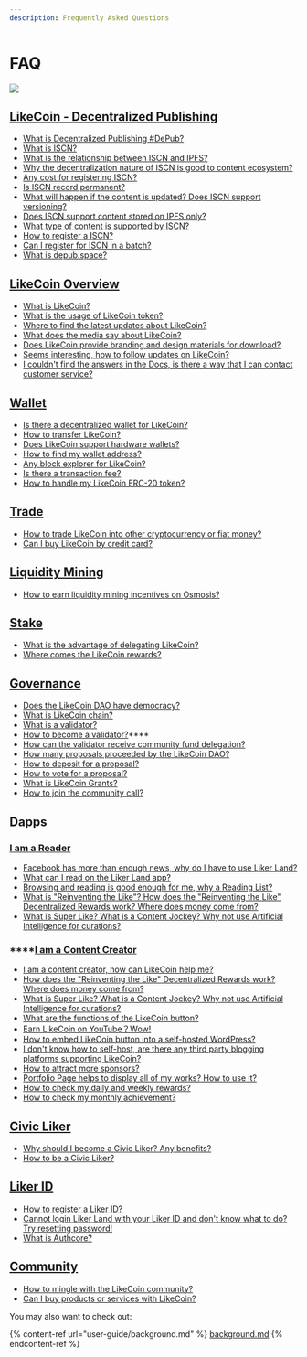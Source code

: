 ```yaml
---
description: Frequently Asked Questions
---
```


# FAQ

![](https://gblobscdn.gitbook.com/assets%2F-LL4mdaVjNgL6A1--PV0%2F-MHGKCas6shf9dDCwB3j%2F-MHGMnmjM4yyGSTVqz7T%2FLikeCoin\_AD27\_Small\_Update-01.png?alt=media\&token=a3cb3c10-3742-4ef9-b99a-3e05e2f82a11)

## [​LikeCoin - Decentralized Publishing](./) <a href="#likecoin-zan-shang-gong-min-gong-he-guo" id="likecoin-zan-shang-gong-min-gong-he-guo"></a>

* [What is Decentralized Publishing #DePub?](./)
* [What is ISCN?](developer/iscn/)
* [What is the relationship between ISCN and IPFS?](general-guides/decentralized-publishing/iscn-ipfs-relationship.md)
* [Why the decentralization nature of ISCN is good to content ecosystem?](general-guides/decentralized-publishing/benefits.md)
* [Any cost for registering ISCN?](general-guides/decentralized-publishing/what-is-iscn.md)
* [Is ISCN record permanent?](general-guides/decentralized-publishing/benefits.md)
* [What will happen if the content is updated? Does ISCN support versioning?](general-guides/decentralized-publishing/what-is-iscn.md)
* [Does ISCN support content stored on IPFS only?](general-guides/decentralized-publishing/iscn-ipfs-relationship.md)
* [What type of content is supported by ISCN?](general-guides/decentralized-publishing/content-type.md)
* [How to register a ISCN?](general-guides/decentralized-publishing/app.like.co.md)
* [Can I register for ISCN in a batch?](general-guides/decentralized-publishing/iscn-batch-uploader.md)
* [What is depub.space?](general-guides/decentralized-publishing/depub.space.md)

[LikeCoin Overview](general-guides/about/) <a href="#likecoin-zan-shang-gong-min-gong-he-guo" id="likecoin-zan-shang-gong-min-gong-he-guo"></a>
-----------------------------------------------------------------------------------------------------------------------------

* ​[What is LikeCoin?](./)
* [What is the usage of LikeCoin token?](archive/archive/likecoin-token.md)
* [Where to find the latest updates about LikeCoin?](https://blog.like.co/category/progress-update/)
* [What does the media say about LikeCoin?](general-guides/about/on-the-news/)
* [Does LikeCoin provide branding and design materials for download?](general-guides/about/presskit.md)
* ​[Seems interesting, how to follow updates on LikeCoin?](./#more-about-likecoin)
* [I couldn't find the answers in the Docs, is there a way that I can contact customer service?](./#contact-us)[​](https://docs.like.co/user-guide/about#contact-us)

## [Wallet](general-guides/wallet/) <a href="#wo-shi-du-zhe" id="wo-shi-du-zhe"></a>

* [Is there a decentralized wallet for LikeCoin?](general-guides/wallet/keplr.md)
* [How to transfer LikeCoin?](general-guides/wallet/like-pay.md)[  ](general-guides/wallet/keplr.md)
* [Does LikeCoin support hardware wallets?](general-guides/wallet/hardware-wallet.md)
* [How to find my wallet address?](general-guides/wallet/wallet-address.md)
* [Any block explorer for LikeCoin?](general-guides/wallet/big-dipper.md)
* [Is there a transaction fee?](general-guides/wallet/transaction-fee.md)
* [How to handle my LikeCoin ERC-20 token?](general-guides/wallet/migration/)

## [Trade](general-guides/trade/)

* [How to trade LikeCoin into other cryptocurrency or fiat money?](general-guides/trade/)
* [Can I buy LikeCoin by credit card?](general-guides/trade/trade-in-liquid.md#bylikecoinwithcreditcard)

## [Liquidity Mining](faq.md#undefined)

* [How to earn liquidity mining incentives on Osmosis?](general-guides/liquidity/osmosis.md)

## [Stake](general-guides/stake/) <a href="#wo-shi-du-zhe" id="wo-shi-du-zhe"></a>

* [What is the advantage of delegating LikeCoin?](general-guides/stake/delegation-of-likecoin.md)
* [Where comes the LikeCoin rewards?](general-guides/stake/where-comes-the-likecoin-rewards.md)

## [Governance](general-guides/governance/) <a href="#wo-shi-du-zhe" id="wo-shi-du-zhe"></a>

* [​Does the LikeCoin DAO have democracy?](general-guides/governance/liquid-democracy.md)
* [What is LikeCoin chain?](general-guides/governance/likecoin-chain.md)
* [What is a validator?](general-guides/governance/what-is-a-validator/)
* [How to become a validator?](validator/become-a-validator.md)****
* [How can the validator receive community fund delegation?](general-guides/governance/what-is-a-validator/community-delegation.md)
* ​​[How many proposals proceeded by the LikeCoin DAO?](general-guides/governance/proposals.md)
* [How to deposit for a proposal?](general-guides/governance/proposal-deposit.md)
* [How to vote for a proposal?](general-guides/governance/direct-vote.md)
* [What is LikeCoin Grants?](archive/archive/likecoin-grants.md)
* [​How to join the community call?](general-guides/governance/community-call.md)

## Dapps <a href="#wo-shi-du-zhe" id="wo-shi-du-zhe"></a>

### [I am a Reader](user-guide/liker-land/#for-readers)

* [Facebook has more than enough news, why do I have to use Liker Land? ](user-guide/liker-land/#for-readers)
* [What can I read on the Liker Land app?](archive/archive/liker-land/today-headline.md)
* [Browsing and reading is good enough for me, why a Reading List?](user-guide/liker-land/readling-list.md)
* [What is "Reinventing the Like"? How does the "Reinventing the Like" Decentralized Rewards work? Where does money come from?](user-guide/liker-land/like.md)
* [What is Super Like? What is a Content Jockey? Why not use Artificial Intelligence for curations?](user-guide/liker-land/superlike.md)

### ****[**​I am a Content Creator**](user-guide/liker-land/#for-content-creators)

* [I am a content creator, how can LikeCoin help me?](user-guide/liker-land/#for-content-creators)
* [How does the "Reinventing the Like" Decentralized Rewards work? Where does money come from?](user-guide/liker-land/like.md)
* [What is Super Like? What is a Content Jockey? Why not use Artificial Intelligence for curations?](user-guide/liker-land/superlike.md)
* [What are the functions of the LikeCoin button?](user-guide/creator/)
* [Earn LikeCoin on YouTube？Wow!](archive/archive/creatortools/youtube.md)
* [How to embed LikeCoin button into a self-hosted WordPress?](user-guide/creator/wordpress.md)
* [I don't know how to self-host, are there any third party blogging platforms supporting LikeCoin?](user-guide/creator/blogging-platforms/)
* [How to attract more sponsors?](user-guide/creatortools/creators-pitch.md)
* [Portfolio Page helps to display all of my works? How to use it?  ](user-guide/creatortools/portfolio-page.md)
* [How to check my daily and weekly rewards?](user-guide/creatortools/rewards/)
* [How to check my monthly achievement?](user-guide/creatortools/monthly-report.md)

## [​Civic Liker​](user-guide/civic-liker/) <a href="#civic-liker" id="civic-liker"></a>

* [Why should I become a Civic Liker? Any benefits?](user-guide/civic-liker/)
* [How to be a Civic Liker?](user-guide/civic-liker/be-a-civic-liker.md)

## [​Liker ID​](user-guide/liker-id/) <a href="#liker-id" id="liker-id"></a>

* [How to register a Liker ID?](user-guide/liker-id/)
* [Cannot login Liker Land with your Liker ID and don't know what to do? Try resetting password!](user-guide/liker-id/register/reset-password.md)
* [What is Authcore?](user-guide/liker-id/register/what-is-authcore.md)

## [Community](general-guides/community/)

* [How to mingle with the LikeCoin community?](general-guides/community/discord.md)
* [Can I buy products or services with LikeCoin?](archive/archive/community/products-and-services.md)

You may also want to check out:

{% content-ref url="user-guide/background.md" %}
[background.md](user-guide/background.md)
{% endcontent-ref %}

